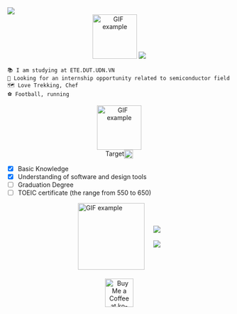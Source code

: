 
<img src="https://readme-typing-svg.herokuapp.com/?font=Righteous&size=35&center=true&vCenter=true&width=1000&height=70&duration=3000&lines=Hi+There!+👋;+I'm+Ba+Thanh;Hardware+Engineering;" />
</h2>

<div align="center">
     <img src="https://user-images.githubusercontent.com/74038190/216654095-6f6772e4-e433-4bba-9164-1ca6f463ac3f.gif"   
       alt="GIF example" style="width: 100px;">
<a href="https://drive.google.com/file/d/1W2GvcFcE9MdL7xer8dMYxeRDiicRkNqa/view?usp=sharing" target="_blank">
     <img src="https://img.shields.io/badge/CV Nguyen Ba Thanh-808080?style=for-the-badge&logoColor=white" target="_blank" />
  </a>
</div>

```
📚 I am studying at ETE.DUT.UDN.VN
🔧 Looking for an internship opportunity related to semiconductor field
🗺 Love Trekking, Chef 
️⚽ Football, running
```

<div align="center">
  <img src="https://user-images.githubusercontent.com/74038190/212284100-561aa473-3905-4a80-b561-0d28506553ee.gif"   
       alt="GIF example" style="width:100;">  
</div>  

<div style="display: flex; justify-content: center;">  
      Target  <img src="https://user-images.githubusercontent.com/74038190/235223604-c9f38e6d-e9df-4608-abeb-ae7fbdf46bfd.gif"   
       alt="GIF example" style="width: 20px;">  
</div>  

- [x] Basic Knowledge
- [x] Understanding of software and design tools
- [ ] Graduation Degree
- [ ] TOEIC certificate (the range from 550 to 650)

<div style="display: flex; flex-direction: row; align-items: center; justify-content: center;">  
  <!-- Thẻ GIF bên trái -->  
  <div style="margin-right: 20px;">  
    <img src="https://user-images.githubusercontent.com/74038190/229223263-cf2e4b07-2615-4f87-9c38-e37600f8381a.gif"   
         alt="GIF example" style="width: 150px;">  
  </div>  
  
  <!-- Hai thẻ chồng lên nhau bên phải -->  
  <div style="display: flex; flex-direction: column;">  
    <a href="https://beacons.ai/bathanh0309" target="_blank">  
      <img src="https://img.shields.io/badge/My memories⌛-808080?style=for-the-badge&logoColor=white" target="_blank" />  
    </a>   
    <br>  
    <a href="https://drive.google.com/drive/folders/16SKT1RGw4aA7DBIhNqv73GJ5IANRuQse?usp=drive_link" target="_blank">  
      <img src="https://img.shields.io/badge/Research with me🔎-808080?style=for-the-badge&logoColor=white" target="_blank" />  
    </a>  
  </div>  
</div>  

<!-- Thẻ Buy Me a Coffee bên dưới -->  
<div style="text-align: center; margin-top: 20px;">  
  <a href='https://drive.google.com/file/d/1vr_itUlary8sRufgbF8mKlrpiMlAw9ge/view?usp=drive_link' target='_blank'>  
    <img height='64' style='border:0px;height:64px;' src='https://storage.ko-fi.com/cdn/kofi1.png?v=3' border='0' alt='Buy Me a Coffee at ko-fi.com' />  
  </a>  
</div>  
